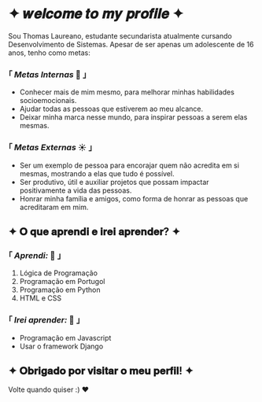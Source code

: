# ✦ 𝒘𝒆𝒍𝒄𝒐𝒎𝒆 𝒕𝒐 𝒎𝒚 𝒑𝒓𝒐𝒇𝒊𝒍𝒆 ✦

Sou Thomas Laureano, estudante secundarista atualmente cursando Desenvolvimento de Sistemas.
Apesar de ser apenas um adolescente de 16 anos, tenho como metas:

### ｢ ***Metas Internas*** :crescent_moon: ｣
- Conhecer mais de mim mesmo, para melhorar minhas habilidades socioemocionais.
- Ajudar todas as pessoas que estiverem ao meu alcance.
- Deixar minha marca nesse mundo, para inspirar pessoas a serem elas mesmas.

### ｢ ***Metas Externas*** :sunny: ｣
- Ser um exemplo de pessoa para encorajar quem não acredita em si mesmas, mostrando a elas que tudo é possível.
- Ser produtivo, útil e auxiliar projetos que possam impactar positivamente a vida das pessoas.
- Honrar minha família e amigos, como forma de honrar as pessoas que acreditaram em mim.

## ✦ 𝐎 𝐪𝐮𝐞 𝐚𝐩𝐫𝐞𝐧𝐝𝐢 𝐞 𝐢𝐫𝐞𝐢 𝐚𝐩𝐫𝐞𝐧𝐝𝐞𝐫? ✦

### ｢ ***Aprendi:*** :blue_book: ｣
1. Lógica de Programação
2. Programação em Portugol
3. Programação em Python
4. HTML e CSS

### ｢ ***Irei aprender:*** :open_book: ｣
- Programação em Javascript
- Usar o framework Django

## ✦ 𝐎𝐛𝐫𝐢𝐠𝐚𝐝𝐨 𝐩𝐨𝐫 𝐯𝐢𝐬𝐢𝐭𝐚𝐫 𝐨 𝐦𝐞𝐮 𝐩𝐞𝐫𝐟𝐢𝐥! ✦
Volte quando quiser :) ❤
<!--
**warmnoodlez/warmnoodlez** is a ✨ _special_ ✨ repository because its `README.md` (this file) appears on your GitHub profile.

Here are some ideas to get you started:

- 🔭 I’m currently working on ...
- 🌱 I’m currently learning ...
- 👯 I’m looking to collaborate on ...
- 🤔 I’m looking for help with ...
- 💬 Ask me about ...
- 📫 How to reach me: ...
- 😄 Pronouns: ...
- ⚡ Fun fact: ...
-->
